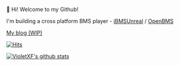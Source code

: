 👋 Hi! Welcome to my Github!

I'm building a cross platform BMS player - [iBMSUnreal](https://github.com/SNURhythm/iBMSUnreal) / [OpenBMS](https://github.com/SNURhythm/OpenBMS)

[My blog (WIP)](https://VioletXF.github.io)

[![Hits](https://hits.seeyoufarm.com/api/count/incr/badge.svg?url=https%3A%2F%2Fgithub.com%2FVioletXF)](https://hits.seeyoufarm.com)

[![VioletXF's github stats](https://github-readme-stats.vercel.app/api?username=VioletXF&hide_border=true&thema&show_icons=true&theme=dracula)](https://github.com/VioletXF)  
